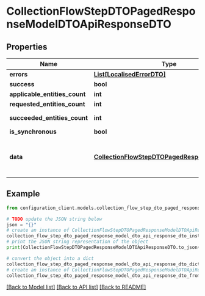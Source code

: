 # CollectionFlowStepDTOPagedResponseModelDTOApiResponseDTO


## Properties

Name | Type | Description | Notes
------------ | ------------- | ------------- | -------------
**errors** | [**List[LocalisedErrorDTO]**](LocalisedErrorDTO.md) |  | [optional] 
**success** | **bool** |  | [optional] 
**applicable_entities_count** | **int** |  | [optional] 
**requested_entities_count** | **int** |  | [optional] 
**succeeded_entities_count** | **int** |  | [optional] [readonly] 
**is_synchronous** | **bool** |  | [optional] 
**data** | [**CollectionFlowStepDTOPagedResponseModelDTO**](CollectionFlowStepDTOPagedResponseModelDTO.md) | The updated entity in case of modifications or creation | [optional] 

## Example

```python
from configuration_client.models.collection_flow_step_dto_paged_response_model_dto_api_response_dto import CollectionFlowStepDTOPagedResponseModelDTOApiResponseDTO

# TODO update the JSON string below
json = "{}"
# create an instance of CollectionFlowStepDTOPagedResponseModelDTOApiResponseDTO from a JSON string
collection_flow_step_dto_paged_response_model_dto_api_response_dto_instance = CollectionFlowStepDTOPagedResponseModelDTOApiResponseDTO.from_json(json)
# print the JSON string representation of the object
print(CollectionFlowStepDTOPagedResponseModelDTOApiResponseDTO.to_json())

# convert the object into a dict
collection_flow_step_dto_paged_response_model_dto_api_response_dto_dict = collection_flow_step_dto_paged_response_model_dto_api_response_dto_instance.to_dict()
# create an instance of CollectionFlowStepDTOPagedResponseModelDTOApiResponseDTO from a dict
collection_flow_step_dto_paged_response_model_dto_api_response_dto_from_dict = CollectionFlowStepDTOPagedResponseModelDTOApiResponseDTO.from_dict(collection_flow_step_dto_paged_response_model_dto_api_response_dto_dict)
```
[[Back to Model list]](../README.md#documentation-for-models) [[Back to API list]](../README.md#documentation-for-api-endpoints) [[Back to README]](../README.md)


